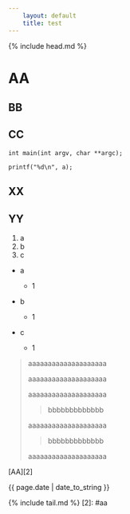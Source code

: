 ```yaml
---
    layout: default
    title: test
---
```


{% include head.md %}

# AA
## BB
## CC

    int main(int argv, char **argc);

    printf("%d\n", a);

## XX
## YY
1. a
2. b
3. c
* a

    * 1
* b

    * 1
* c

    * 1

> aaaaaaaaaaaaaaaaaaaa
>
> aaaaaaaaaaaaaaaaaaaa
>
> aaaaaaaaaaaaaaaaaaaa
>
> > bbbbbbbbbbbbb
>
> aaaaaaaaaaaaaaaaaaaa
>
> > bbbbbbbbbbbbb
>
> aaaaaaaaaaaaaaaaaaaa

[AA][2]

{{ page.date | date_to_string }}

{% include tail.md %}
[2]: #aa
